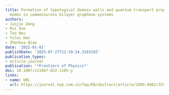 ```yaml
---
title: Formation of topological domain walls and quantum transport properties of zero-line
  modes in commensurate bilayer graphene systems
authors:
- Junjie Zeng
- Rui Xue
- Tao Hou
- Yulei Han
- Zhenhua Qiao
date: '2022-01-01'
publishDate: '2025-07-27T12:19:24.318319Z'
publication_types:
- article-journal
publication: '*Frontiers of Physics*'
doi: 10.1007/s11467-022-1185-y
links:
- name: URL
  url: https://journal.hep.com.cn/fop/EN/abstract/article/2095-0462/32949
---
```

